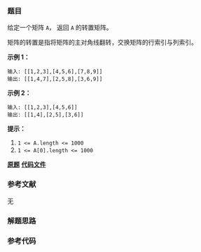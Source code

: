 ### 题目
给定一个矩阵 `A`， 返回 `A` 的转置矩阵。

矩阵的转置是指将矩阵的主对角线翻转，交换矩阵的行索引与列索引。



**示例 1：**

    
    
    输入: [[1,2,3],[4,5,6],[7,8,9]]
    输出: [[1,4,7],[2,5,8],[3,6,9]]
    

**示例 2：**

    
    
    输入: [[1,2,3],[4,5,6]]
    输出: [[1,4],[2,5],[3,6]]
    



**提示：**

  1. `1 <= A.length <= 1000`
  2. `1 <= A[0].length <= 1000`

 **[原题](https://leetcode-cn.com/problems/transpose-matrix/)**    **[代码文件]()**


### 参考文献
无

### 解题思路




### 参考代码

```go


```




